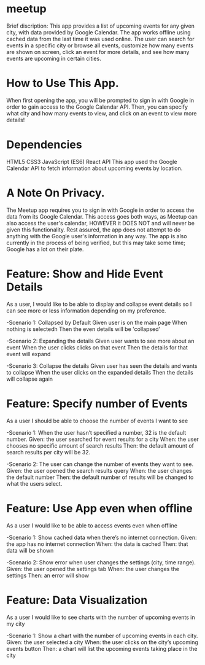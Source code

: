 # meetup
Brief discription: This app provides a list of upcoming events for any given city, with data provided by Google Calendar. The app works offline using cached data from the last time it was used online. The user can search for events in a specific city or browse all events, customize how many events are shown on screen, click an event for more details, and see how many events are upcoming in certain cities.

# How to Use This App.
When first opening the app, you will be prompted to sign in with Google in order to gain access to the Google Calendar API. Then, you can specify what city and how many events to view, and click on an event to view more details!

# Dependencies
HTML5
CSS3
JavaScript (ES6)
React
API
This app used the Google Calendar API to fetch information about upcoming events by location.

# A Note On Privacy.
The Meetup app requires you to sign in with Google in order to access the data from its Google Calendar. This access goes both ways, as Meetup can also access the user's calendar, HOWEVER it DOES NOT and will never be given this functionality. Rest assured, the app does not attempt to do anything with the Google user's information in any way. The app is also currently in the process of being verified, but this may take some time; Google has a lot on their plate.

# Feature: Show and Hide Event Details
As a user, I would like to be able to display and collapse event details so I can see more or less information depending on my preference.

-Scenario 1: 
Collapsed by Default
Given user is on the main page
When nothing is selectedh
Then the even details will be 'collapsed'

-Scenario 2: 
Expanding the details
Given user wants to see more about an event
When the user clicks clicks on that event
Then the details for that event will expand

-Scenario 3: 
Collapse the details
Given user has seen the details and wants to collapse
When the user clicks on the expanded details
Then the details will collapse again

# Feature: Specify number of Events
As a user I should be able to choose the number of events I want to see

-Scenario 1: 
When the user hasn’t specified a number, 32 is the default number. 
Given: the user searched for event results for a city 
When: the user chooses no specific amount of search results 
Then: the default amount of search results per city will be 32.

-Scenario 2: 
The user can change the number of events they want to see. 
Given: the user opened the search results query 
When: the user changes the default number 
Then: the default number of results will be changed to what the users select.

# Feature: Use App even when offline
As a user I would like to be able to access events even when offline

-Scenario 1: 
Show cached data when there’s no internet connection. 
Given: the app has no internet connection
When: the data is cached
Then: that data will be shown

-Scenario 2: 
Show error when user changes the settings (city, time range). 
Given: the user opened the settings tab
When: the user changes the settings
Then: an error will show

# Feature: Data Visualization
As a user I would like to see charts with the number of upcoming events in my city

-Scenario 1:
Show a chart with the number of upcoming events in each city. 
Given: the user selected a city
When: the user clicks on the city’s upcoming events button
Then: a chart will list the upcoming events taking place in the city
